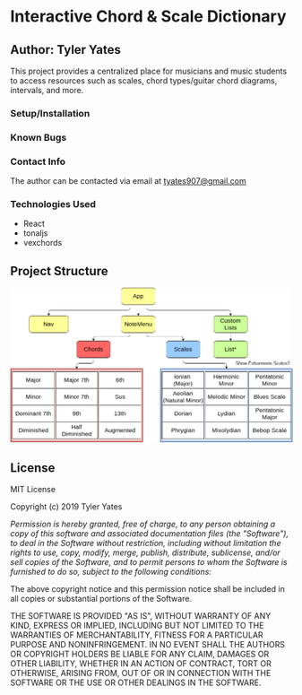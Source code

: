 # Interactive Chord & Scale Dictionary

## Author: Tyler Yates

This project provides a centralized place for musicians and music students to access resources such as scales, chord types/guitar chord diagrams, intervals, and more.

### Setup/Installation

### Known Bugs

### Contact Info

The author can be contacted via email at tyates907@gmail.com

### Technologies Used
* React
* tonaljs
* vexchords

## Project Structure 

![Project Structure](./src/images/structure.png)

## License

MIT License

Copyright (c) 2019 Tyler Yates

*Permission is hereby granted, free of charge, to any person obtaining a copy
of this software and associated documentation files (the "Software"), to deal
in the Software without restriction, including without limitation the rights
to use, copy, modify, merge, publish, distribute, sublicense, and/or sell
copies of the Software, and to permit persons to whom the Software is
furnished to do so, subject to the following conditions:*

The above copyright notice and this permission notice shall be included in all
copies or substantial portions of the Software.

THE SOFTWARE IS PROVIDED "AS IS", WITHOUT WARRANTY OF ANY KIND, EXPRESS OR
IMPLIED, INCLUDING BUT NOT LIMITED TO THE WARRANTIES OF MERCHANTABILITY,
FITNESS FOR A PARTICULAR PURPOSE AND NONINFRINGEMENT. IN NO EVENT SHALL THE
AUTHORS OR COPYRIGHT HOLDERS BE LIABLE FOR ANY CLAIM, DAMAGES OR OTHER
LIABILITY, WHETHER IN AN ACTION OF CONTRACT, TORT OR OTHERWISE, ARISING FROM,
OUT OF OR IN CONNECTION WITH THE SOFTWARE OR THE USE OR OTHER DEALINGS IN THE
SOFTWARE.

<!-- old requirements -->
<!-- ### Minimum Features:

* Scale and Chord Lists that direct to more specific lists/diagrams
* Place to Enter a Note/Notes
* Interval Display

### Technologies Used

* Javascript  
* React  
* Redux  
* UberChord API


### Stretch Goals

* Users can saves sets of chord diagrams/scales under custom names
* User can click on notes in a scale to play that note’s tone
* Add chord diagrams for other instruments
* Add more complex/non-western/microtonal scales


### Additional Technologies

* React-sound
* Possibly other sound library
* Additional Chord API -->
